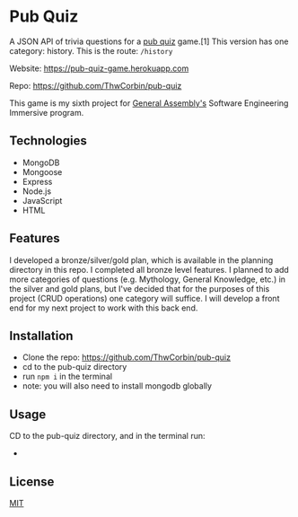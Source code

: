 # Pub Quiz

A JSON API of trivia questions for a [pub quiz](https://chambers.co.uk/search/?query=pub+quiz&title=21st, "Chambers definition of pub quiz") game.[1] This version has one category: history. This is the route: `/history`

Website: https://pub-quiz-game.herokuapp.com

Repo: https://github.com/ThwCorbin/pub-quiz

This game is my sixth project for [General Assembly's](https://generalassemb.ly/ "General Assembly homepage") Software Engineering Immersive program.

## Technologies

- MongoDB
- Mongoose
- Express
- Node.js
- JavaScript
- HTML

## Features

I developed a bronze/silver/gold plan, which is available in the planning directory in this repo. I completed all bronze level features. I planned to add more categories of questions (e.g. Mythology, General Knowledge, etc.) in the silver and gold plans, but I've decided that for the purposes of this project (CRUD operations) one category will suffice. I will develop a front end for my next project to work with this back end.

## Installation

- Clone the repo: https://github.com/ThwCorbin/pub-quiz
- cd to the pub-quiz directory
- run `npm i` in the terminal
- note: you will also need to install mongodb globally

## Usage

CD to the pub-quiz directory, and in the terminal run:

-

## License

[MIT](LICENSE.txt "MIT License text file")
